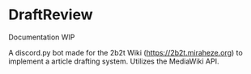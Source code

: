 # DraftReview
 
Documentation WIP

A discord.py bot made for the 2b2t Wiki (https://2b2t.miraheze.org) to implement a article drafting system. Utilizes the MediaWiki API.
